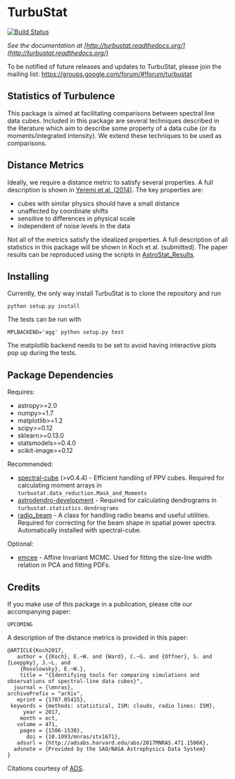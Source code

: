 TurbuStat
=========

[![Build Status](https://travis-ci.org/Astroua/TurbuStat.svg?branch=master)](https://travis-ci.org/Astroua/TurbuStat)

*See the documentation at [http://turbustat.readthedocs.org/](http://turbustat.readthedocs.org/)*

To be notified of future releases and updates to TurbuStat, please join the mailing list: https://groups.google.com/forum/#!forum/turbustat

Statistics of Turbulence
------------------------

This package is aimed at facilitating comparisons between spectral line data
cubes. Included in this package are several techniques described in the literature
which aim to describe some property of a data cube (or its moments/integrated intensity).
We extend these techniques to be used as comparisons.

Distance Metrics
----------------

Ideally, we require a distance metric to satisfy several properties. A full description
is shown in [Yeremi et al. (2014)](http://adsabs.harvard.edu/abs/2014ApJ...783...93Y).
The key properties are:
*   cubes with similar physics should have a small distance
*   unaffected by coordinate shifts
*   sensitive to differences in physical scale
*   independent of noise levels in the data

Not all of the metrics satisfy the idealized properties. A full description of all statistics in this package will be shown in Koch et al. (submitted). The paper results can be reproduced using the scripts in [AstroStat_Results](https://github.com/Astroua/AstroStat_Results).

Installing
----------

Currently, the only way install TurbuStat is to clone the repository and run
```
python setup.py install
```

The tests can be run with
```
MPLBACKEND='agg' python setup.py test
```

The matplotlib backend needs to be set to avoid having interactive plots pop up during the tests.

Package Dependencies
--------------------

Requires:

 *   astropy>=2.0
 *   numpy>=1.7
 *   matplotlib>=1.2
 *   scipy>=0.12
 *   sklearn>=0.13.0
 *   statsmodels>=0.4.0
 *   scikit-image>=0.12

Recommended:

 *   [spectral-cube](https://github.com/radio-astro-tools/spectral-cube) (>v0.4.4) - Efficient handling of PPV cubes. Required for calculating moment arrays in `turbustat.data_reduction.Mask_and_Moments`
 *   [astrodendro-development](https://github.com/dendrograms/astrodendro) - Required for calculating dendrograms in `turbustat.statistics.dendrograms`
 *   [radio_beam](https://github.com/radio-astro-tools/radio_beam) - A class for handling radio beams and useful utilities. Required for correcting for the beam shape in spatial power spectra. Automatically installed with spectral-cube.

Optional:
 *   [emcee](http://dan.iel.fm/emcee/current/) - Affine Invariant MCMC. Used for fitting the size-line width relation in PCA and fitting PDFs.

Credits
-------

If you make use of this package in a publication, please cite our accompanying paper:

```
UPCOMING
```

A description of the distance metrics is provided in this paper:
```
@ARTICLE{Koch2017,
   author = {{Koch}, E.~W. and {Ward}, C.~G. and {Offner}, S. and {Loeppky}, J.~L. and 
	{Rosolowsky}, E.~W.},
    title = "{Identifying tools for comparing simulations and observations of spectral-line data cubes}",
  journal = {\mnras},
archivePrefix = "arXiv",
   eprint = {1707.05415},
 keywords = {methods: statistical, ISM: clouds, radio lines: ISM},
     year = 2017,
    month = oct,
   volume = 471,
    pages = {1506-1530},
      doi = {10.1093/mnras/stx1671},
   adsurl = {http://adsabs.harvard.edu/abs/2017MNRAS.471.1506K},
  adsnote = {Provided by the SAO/NASA Astrophysics Data System}
}
```
Citations courtesy of [ADS](https://ui.adsabs.harvard.edu/#).
